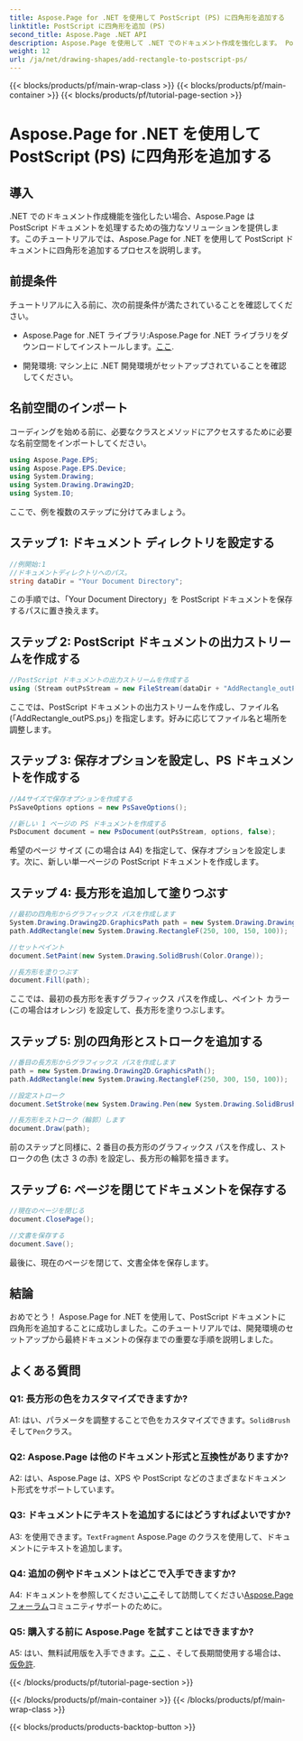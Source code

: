 ```yaml
---
title: Aspose.Page for .NET を使用して PostScript (PS) に四角形を追加する
linktitle: PostScript に四角形を追加 (PS)
second_title: Aspose.Page .NET API
description: Aspose.Page を使用して .NET でのドキュメント作成を強化します。 PostScript (PS) ファイルに四角形を追加する方法を段階的に学習します。
weight: 12
url: /ja/net/drawing-shapes/add-rectangle-to-postscript-ps/
---
```


{{< blocks/products/pf/main-wrap-class >}}
{{< blocks/products/pf/main-container >}}
{{< blocks/products/pf/tutorial-page-section >}}

# Aspose.Page for .NET を使用して PostScript (PS) に四角形を追加する

## 導入

.NET でのドキュメント作成機能を強化したい場合、Aspose.Page は PostScript ドキュメントを処理するための強力なソリューションを提供します。このチュートリアルでは、Aspose.Page for .NET を使用して PostScript ドキュメントに四角形を追加するプロセスを説明します。

## 前提条件

チュートリアルに入る前に、次の前提条件が満たされていることを確認してください。

-  Aspose.Page for .NET ライブラリ:Aspose.Page for .NET ライブラリをダウンロードしてインストールします。[ここ](https://releases.aspose.com/page/net/).

- 開発環境: マシン上に .NET 開発環境がセットアップされていることを確認してください。

## 名前空間のインポート

コーディングを始める前に、必要なクラスとメソッドにアクセスするために必要な名前空間をインポートしてください。

```csharp
using Aspose.Page.EPS;
using Aspose.Page.EPS.Device;
using System.Drawing;
using System.Drawing.Drawing2D;
using System.IO;
```

ここで、例を複数のステップに分けてみましょう。

## ステップ 1: ドキュメント ディレクトリを設定する

```csharp
//例開始:1
//ドキュメントディレクトリへのパス。
string dataDir = "Your Document Directory";
```

この手順では、「Your Document Directory」を PostScript ドキュメントを保存するパスに置き換えます。

## ステップ 2: PostScript ドキュメントの出力ストリームを作成する

```csharp
//PostScript ドキュメントの出力ストリームを作成する
using (Stream outPsStream = new FileStream(dataDir + "AddRectangle_outPS.ps", FileMode.Create))
```

ここでは、PostScript ドキュメントの出力ストリームを作成し、ファイル名 (「AddRectangle_outPS.ps」) を指定します。好みに応じてファイル名と場所を調整します。

## ステップ 3: 保存オプションを設定し、PS ドキュメントを作成する

```csharp
//A4サイズで保存オプションを作成する
PsSaveOptions options = new PsSaveOptions();

//新しい 1 ページの PS ドキュメントを作成する
PsDocument document = new PsDocument(outPsStream, options, false);
```

希望のページ サイズ (この場合は A4) を指定して、保存オプションを設定します。次に、新しい単一ページの PostScript ドキュメントを作成します。

## ステップ 4: 長方形を追加して塗りつぶす

```csharp
//最初の四角形からグラフィックス パスを作成します
System.Drawing.Drawing2D.GraphicsPath path = new System.Drawing.Drawing2D.GraphicsPath();
path.AddRectangle(new System.Drawing.RectangleF(250, 100, 150, 100));

//セットペイント
document.SetPaint(new System.Drawing.SolidBrush(Color.Orange));

//長方形を塗りつぶす
document.Fill(path);
```

ここでは、最初の長方形を表すグラフィックス パスを作成し、ペイント カラー (この場合はオレンジ) を設定して、長方形を塗りつぶします。

## ステップ 5: 別の四角形とストロークを追加する

```csharp
//番目の長方形からグラフィックス パスを作成します
path = new System.Drawing.Drawing2D.GraphicsPath();
path.AddRectangle(new System.Drawing.RectangleF(250, 300, 150, 100));

//設定ストローク
document.SetStroke(new System.Drawing.Pen(new System.Drawing.SolidBrush(Color.Red), 3));

//長方形をストローク（輪郭）します
document.Draw(path);
```

前のステップと同様に、2 番目の長方形のグラフィックス パスを作成し、ストロークの色 (太さ 3 の赤) を設定し、長方形の輪郭を描きます。

## ステップ 6: ページを閉じてドキュメントを保存する

```csharp
//現在のページを閉じる
document.ClosePage();

//文書を保存する
document.Save();
```

最後に、現在のページを閉じて、文書全体を保存します。

## 結論

おめでとう！ Aspose.Page for .NET を使用して、PostScript ドキュメントに四角形を追加することに成功しました。このチュートリアルでは、開発環境のセットアップから最終ドキュメントの保存までの重要な手順を説明しました。

## よくある質問

### Q1: 長方形の色をカスタマイズできますか?

A1: はい、パラメータを調整することで色をカスタマイズできます。`SolidBrush`そして`Pen`クラス。

### Q2: Aspose.Page は他のドキュメント形式と互換性がありますか?

A2: はい、Aspose.Page は、XPS や PostScript などのさまざまなドキュメント形式をサポートしています。

### Q3: ドキュメントにテキストを追加するにはどうすればよいですか?

 A3: を使用できます。`TextFragment` Aspose.Page のクラスを使用して、ドキュメントにテキストを追加します。

### Q4: 追加の例やドキュメントはどこで入手できますか?

 A4: ドキュメントを参照してください[ここ](https://reference.aspose.com/page/net/)そして訪問してください[Aspose.Page フォーラム](https://forum.aspose.com/c/page/39)コミュニティサポートのために。

### Q5: 購入する前に Aspose.Page を試すことはできますか?

 A5: はい、無料試用版を入手できます。[ここ](https://releases.aspose.com/) 、そして長期間使用する場合は、[仮免許](https://purchase.aspose.com/temporary-license/).

{{< /blocks/products/pf/tutorial-page-section >}}

{{< /blocks/products/pf/main-container >}}
{{< /blocks/products/pf/main-wrap-class >}}

{{< blocks/products/products-backtop-button >}}
